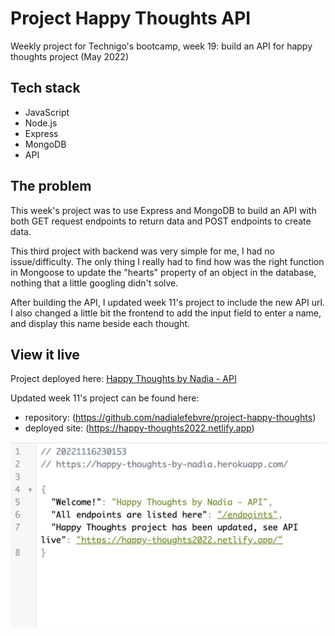 # Project Happy Thoughts API

Weekly project for Technigo's bootcamp, week 19: build an API for happy thoughts project (May 2022)

## Tech stack

- JavaScript
- Node.js
- Express
- MongoDB
- API

## The problem

This week's project was to use Express and MongoDB to build an API with both GET request endpoints to return data and POST endpoints to create data.

This third project with backend was very simple for me, I had no issue/difficulty. The only thing I really had to find how was the right function in Mongoose to update the "hearts" property of an object in the database, nothing that a little googling didn't solve.

After building the API, I updated week 11's project to include the new API url. I also changed a little bit the frontend to add the input field to enter a name, and display this name beside each thought.

## View it live

Project deployed here: [Happy Thoughts by Nadia - API](https://happy-thoughts-by-nadia-kijk33idxa-lz.a.run.app/)

Updated week 11's project can be found here: 
* repository: (https://github.com/nadialefebvre/project-happy-thoughts)
* deployed site: (https://happy-thoughts2022.netlify.app)

<div align="center">
  <img src="screenshot.jpg" />
</div>
